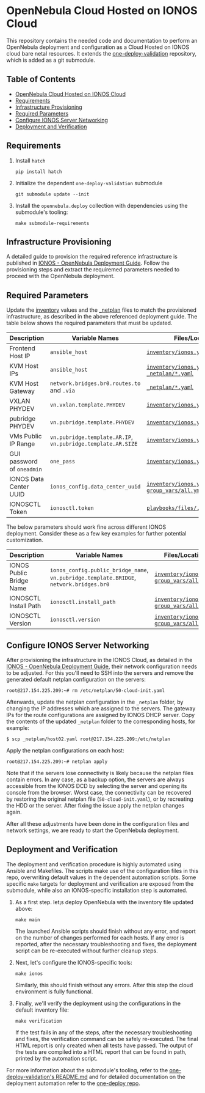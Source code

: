 # OpenNebula Cloud Hosted on IONOS Cloud

This repository contains the needed code and documentation to perform an OpenNebula deployment and configuration as a Cloud Hosted on IONOS cloud bare netal resources. It extends the [one-deploy-validation](https://github.com/OpenNebula/one-deploy-validation) repository, which is added as a git submodule.

## Table of Contents

- [OpenNebula Cloud Hosted on IONOS Cloud](#opennebula-cloud-hosted-on-ionos-cloud)
- [Requirements](#requirements)
- [Infrastructure Provisioning](#infrastructure-provisioning)
- [Required Parameters](#required-parameters)
- [Configure IONOS Server Networking](#configure-ionos-server-networking)
- [Deployment and Verification](#deployment-and-verification)

## Requirements

1. Install `hatch`

   ```shell
   pip install hatch
   ```

1. Initialize the dependent `one-deploy-validation` submodule

   ```shell
   git submodule update --init
   ```

1. Install the `opennebula.deploy` collection with dependencies using the submodule's tooling:

   ```shell
   make submodule-requirements
   ```

## Infrastructure Provisioning

A detailed guide to provision the required reference infrastructure is published in [IONOS - OpenNebula Deployment Guide](https://docs.google.com/document/d/e/2PACX-1vR7fsXGSXHoKeeFGbM92KLCNDqa0PFOQEQL1iDwYsMct6lIAbAll46kJ4V33CdBcuic80ax-84mynqC/pub).
Follow the provisioning steps and extract the requiremed parameters needed to proceed with the OpenNebula deployment.

## Required Parameters

Update the [inventory](./inventory) values and the [_netplan](./_netplan) files to match the provisioned infrastructure, as described in the above referenced deployment guide. The table below shows the required parameters that must be updated.

| Description                    | Variable Names                                              | Files/Location                                                                             |
|-------------------------------|-------------------------------------------------------------|---------------------------------------------------------------------------------------------|
| Frontend Host IP              | `ansible_host`                                              | [`inventory/ionos.yml`](./inventory/ionos.yml)                                              |
| KVM Host IPs                  | `ansible_host`                                              | [`inventory/ionos.yml`](./inventory/ionos.yml) , [`_netplan/*.yaml`](./_netplan)            |
| KVM Host Gateway              | `network.bridges.br0.routes.to` and `.via`                  | [`_netplan/*.yaml`](./_netplan)                                                             |
| VXLAN PHYDEV                  | `vn.vxlan.template.PHYDEV`                                  | [`inventory/ionos.yml`](./inventory/ionos.yml)                                              |
| pubridge PHYDEV               | `vn.pubridge.template.PHYDEV`                               | [`inventory/ionos.yml`](./inventory/ionos.yml)                                              |
| VMs Public IP Range           | `vn.pubridge.template.AR.IP`, `vn.pubridge.template.AR.SIZE`| [`inventory/ionos.yml`](./inventory/ionos.yml)                                              |
| GUI password of `oneadmin`    | `one_pass`                                                  | [`inventory/ionos.yml`](./inventory/ionos.yml)                                              |
| IONOS Data Center UUID        | `ionos_config.data_center_uuid`                             | [`inventory/ionos.yml`](./inventory/ionos.yml), [`group_vars/all.yml`](./group_vars/all.yml)|
| IONOSCTL Token                | `ionosctl.token`                                            | [`playbooks/files/.ionosctl_token`](./playbooks/files/.ionosctl_token)                      |


The below parameters should work fine across different IONOS deployment. Consider these as a few key examples for further potential customization.

| Description                      | Variable Names                                                                   | Files/Location                                                                 |
|----------------------------------|----------------------------------------------------------------------------------|--------------------------------------------------------------------------------|
| IONOS Public Bridge Name         | `ionos_config.public_bridge_name`, `vn.pubridge.template.BRIDGE`, `network.bridges.br0` | [`inventory/ionos.yml`](./inventory/ionos.yml), [`group_vars/all.yml`](./group_vars/all.yml) |
| IONOSCTL Install Path            | `ionosctl.install_path`                                                         | [`inventory/ionos.yml`](./inventory/ionos.yml), [`group_vars/all.yml`](./group_vars/all.yml) |
| IONOSCTL Version                 | `ionosctl.version`                                                              | [`inventory/ionos.yml`](./inventory/ionos.yml), [`group_vars/all.yml`](./group_vars/all.yml) |

## Configure IONOS Server Networking

After provisioning the infrastructure in the IONOS Cloud, as detailed in the [IONOS - OpenNebula Deployment Guide](https://docs.google.com/document/d/e/2PACX-1vR7fsXGSXHoKeeFGbM92KLCNDqa0PFOQEQL1iDwYsMct6lIAbAll46kJ4V33CdBcuic80ax-84mynqC/pub), their network configuration needs to be adjusted. For this you'll need to SSH into the servers and remove the generated default netplan configuration on the servers:

```shell
root@217.154.225.209:~# rm /etc/netplan/50-cloud-init.yaml
```

Afterwards, update the netplan configuration in the `_netplan` folder, by changing the IP addresses which are assigned to the servers. The gateway IPs for the route configurations are assigned by IONOS DHCP server. Copy the contents of the updated `_netplan` folder to the corresponding hosts, for example:

```shell
$ scp _netplan/host02.yaml root@217.154.225.209:/etc/netplan
```

Apply the netplan configurations on each host:

```shell
root@217.154.225.209:~# netplan apply
```

Note that if the servers lose connectivity is likely because the netplan files contain errors. In any case, as a backup option, the servers are always accessible from the IONOS DCD by selecting the server and opening its console from the browser. Worst case, the connectivity can be recovered by restoring the original netplan file (`50-cloud-init.yaml`), or by recreating the HDD or the server. After fixing the issue apply the netplan changes again.

After all these adjustments have been done in the configuration files and network settings, we are ready to start the OpenNebula deployment.

## Deployment and Verification

The deployment and verification procedure is highly automated using Ansible and Makefiles. The scripts make use of the configuration files in this repo, overwriting default values in the dependent automation scripts.
Some specific `make` targets for deployment and verification are exposed from the submodule, while also an IONOS-specific installation step is automated.

1. As a first step. let¡s deploy OpenNebula with the inventory file updated above:

   ```shell
   make main
   ```
   The launched Ansible scripts should finish without any error, and report on the number of changes performed for each hosts. If any error is reported, after the necessary troubleshooting and fixes, the deployment script can be re-executed without further cleanup steps.

1. Next, let's configure the IONOS-specific tools:

   ```shell
   make ionos
   ```
   Similarly, this should finish without any errors. After this step the cloud environment is fully functional.

1. Finally, we'll verify the deployment using the configurations in the default inventory file:

   ```shell
   make verification
   ```
   If the test fails in any of the steps, after the necessary troubleshooting and fixes, the verification command can be safely re-executed. The final HTML report is only created when all tests have passed.
   The output of the tests are compiled into a HTML report that can be found in path, printed by the automation script.

For more information about the submodule's tooling, refer to the [one-deploy-validation's README.md](https://github.com/OpenNebula/one-deploy-validation/blob/master/README.md) and for detailed documentation on the deployment automation refer to the [one-deploy repo](https://github.com/OpenNebula/one-deploy).

